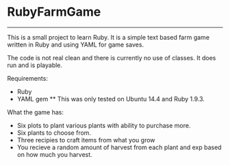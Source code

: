 # RubyFarmGame
***
This is a small project to learn Ruby. It is a simple text based farm game written in Ruby and using YAML for game saves.

The code is not real clean and there is currently no use of classes. It does run and is playable.  

Requirements: 
* Ruby
* YAML gem
** This was only tested on Ubuntu 14.4 and Ruby 1.9.3. 

What the game has:
* Six plots to plant various plants with ability to purchase more. 
* Six plants to choose from. 
* Three recipies to craft items from what you grow
* You recieve a random amount of harvest from each plant and exp based on how much you harvest. 
 


